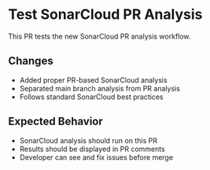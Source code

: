 # Test SonarCloud PR Analysis

This PR tests the new SonarCloud PR analysis workflow.

## Changes

- Added proper PR-based SonarCloud analysis
- Separated main branch analysis from PR analysis
- Follows standard SonarCloud best practices

## Expected Behavior

- SonarCloud analysis should run on this PR
- Results should be displayed in PR comments
- Developer can see and fix issues before merge
